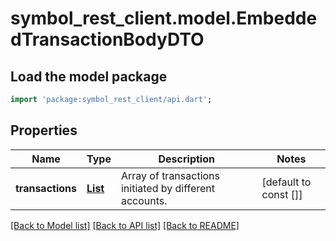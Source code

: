 # symbol_rest_client.model.EmbeddedTransactionBodyDTO

## Load the model package
```dart
import 'package:symbol_rest_client/api.dart';
```

## Properties
Name | Type | Description | Notes
------------ | ------------- | ------------- | -------------
**transactions** | [**List<EmbeddedTransactionInfoDTO>**](EmbeddedTransactionInfoDTO.md) | Array of transactions initiated by different accounts. | [default to const []]

[[Back to Model list]](../README.md#documentation-for-models) [[Back to API list]](../README.md#documentation-for-api-endpoints) [[Back to README]](../README.md)


